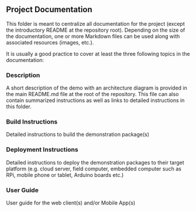## Project Documentation

This folder is meant to centralize all documentation for the project (except the introductory README at the repository root). Depending on the size of the documentation, one or more Markdown files can be used along with associated resources (images, etc.).

It is usually a good practice to cover at least the three following topics in the documentation:

### Description
A short description of the demo with an architecture diagram is provided in the main README.md file at the root of the repository. This file can also contain summarized instructions as well as links to detailed instructions in this folder.

### Build Instructions
Detailed instructions to build the demonstration package(s)

### Deployment Instructions
Detailed instructions to deploy the demonstration packages to their target platform (e.g. cloud server, field computer, embedded computer such as RPi, mobile phone or tablet, Arduino boards etc.)

### User Guide
User guide for the web client(s) and/or Mobile App(s)
